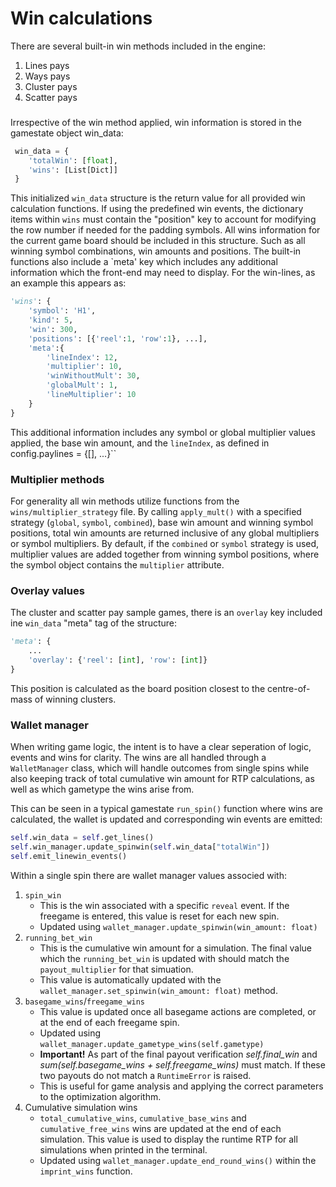 # Win calculations

There are several built-in win methods included in the engine:

1. Lines pays
2. Ways pays
3. Cluster pays
4. Scatter pays

### 
Irrespective of the win method applied, win information is stored in the gamestate object win_data:
```python
 win_data = {
    'totalWin': [float],
    'wins': [List[Dict]]
 }
```
This initialized `win_data` structure is the return value for all provided win calculation functions. If using the predefined win events, the dictionary items within `wins` must contain the "position" key to account for modifying the row number if needed for the padding symbols. All wins information for the current game board should be included in this structure. Such as all winning symbol combinations, win amounts and positions. The built-in functions also include a `meta' key which includes any additional information which the front-end may need to display. For the win-lines, as an example this appears as:
```python
'wins': {
    'symbol': 'H1',
    'kind': 5,
    'win': 300,
    'positions': [{'reel':1, 'row':1}, ...],
    'meta':{
        'lineIndex': 12,
        'multiplier': 10,
        'winWithoutMult': 30,
        'globalMult': 1,
        'lineMultiplier': 10
    }
}
```
This additional information includes any symbol or global multiplier values applied, the base win amount, and the `lineIndex`, as defined in config.paylines = {[], ...}``

### Multiplier methods

For generality all win methods utilize functions from the `wins/multiplier_strategy` file. By calling `apply_mult()` with a specified strategy (`global`, `symbol`, `combined`), base win amount and winning symbol positions, total win amounts are returned inclusive of any global multipliers or symbol multipliers. By default, if the `combined` or `symbol` strategy is used, multiplier values are added together from winning symbol positions, where the symbol object contains the `multiplier` attribute.

### Overlay values

The cluster and scatter pay sample games, there is an `overlay` key included ine `win_data` "meta" tag of the structure:
```python
'meta': {
    ...
    'overlay': {'reel': [int], 'row': [int]}
}
```
This position is calculated as the board position closest to the  centre-of-mass of winning clusters.

### Wallet manager

When writing game logic, the intent is to have a clear seperation of logic, events and wins for clarity. The wins are all handled through a `WalletManager` class, which will handle outcomes from single spins while also keeping track of total cumulative win amount for RTP calculations, as well as which gametype the wins arise from.

This can be seen in a typical gamestate `run_spin()` function where wins are calculated, the wallet is updated and corresponding win events are emitted:
```python
self.win_data = self.get_lines()
self.win_manager.update_spinwin(self.win_data["totalWin"])
self.emit_linewin_events()
```

Within a single spin there are wallet manager values associed with:

1. `spin_win` 
    * This is the win associated with a specific `reveal` event. If the freegame is entered, this value is reset for each new spin. 
    * Updated using `wallet_manager.update_spinwin(win_amount: float)`
2. `running_bet_win`
    * This is the cumulative win amount for a simulation. The final value which the `running_bet_win` is updated with should match the `payout_multiplier` for that simuation. 
    * This value is automatically updated with the `wallet_manager.set_spinwin(win_amount: float)` method.
3. `basegame_wins`/`freegame_wins`
    * This value is updated once all basegame actions are completed, or at the end of each freegame spin.
    * Updated using `wallet_manager.update_gametype_wins(self.gametype)`
    * **Important!** As part of the final payout verification *self.final_win* and *sum(self.basegame_wins + self.freegame_wins)* must match. If these two payouts do not match a `RuntimeError` is raised. 
    * This is useful for game analysis and applying the correct parameters to the optimization algorithm. 
4. Cumulative simulation wins
    * `total_cumulative_wins`, `cumulative_base_wins` and `cumulative_free_wins` wins are updated at the end of each simulation. This value is used to display the runtime RTP for all simulations when printed in the terminal.
    * Updated using `wallet_manager.update_end_round_wins()` within the `imprint_wins` function.
